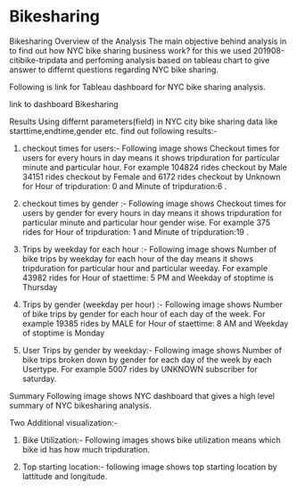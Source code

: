 # Bikesharing


Bikesharing
Overview of the Analysis
The main objective behind analysis in to find out how NYC bike sharing business work? for this we used 201908-citibike-tripdata and perfoming analysis based on tableau chart to give answer to differnt questions regarding NYC bike sharing.

Following is link for Tableau dashboard for NYC bike sharing analysis.

link to dashboard Bikesharing

Results
Using differnt parameters(field) in NYC city bike sharing data like starttime,endtime,gender etc. find out following results:-

1. checkout times for users:-
Following image shows Checkout times for users for every hours in day means it shows tripduration for particular minute and particular hour. For example 104824 rides checkout by Male 34151 rides checkout by Female and 6172 rides checkout by Unknown for Hour of tripduration: 0 and Minute of tripduration:6 .



2. checkout times by gender :-
Following image shows Checkout times for users by gender for every hours in day means it shows tripduration for particular minute and particular hour gender wise. For example 375 rides for Hour of tripduration: 1 and Minute of tripduration:19 .



3. Trips by weekday for each hour :-
Following image shows Number of bike trips by weekday for each hour of the day means it shows tripduration for particular hour and particular weeday. For example 43982 rides for Hour of staettime: 5 PM and Weekday of stoptime is Thursday


4. Trips by gender (weekday per hour) :-
Following image shows Number of bike trips by gender for each hour of each day of the week. For example 19385 rides by MALE for Hour of staettime: 8 AM and Weekday of stoptime is Monday

5. User Trips by gender by weekday:-
Following image shows Number of bike trips broken down by gender for each day of the week by each Usertype. For example 5007 rides by UNKNOWN subscriber for saturday.


Summary
Following image shows NYC dashboard that gives a high level summary of NYC bikesharing analysis.


Two Additional visualization:-
1. Bike Utilization:-
Following images shows bike utilization means which bike id has how much tripduration.


2. Top starting location:-
following image shows top starting location by lattitude and longitude.
